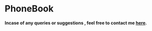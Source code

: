 # PhoneBook

#### Incase of any queries or suggestions , feel free to contact me [here](mailto:amittiwary710@gmail.com).
